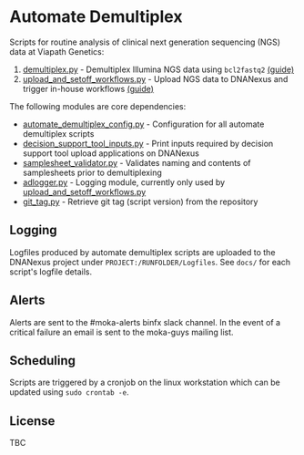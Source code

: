 # Automate Demultiplex

Scripts for routine analysis of clinical next generation sequencing (NGS) data at Viapath Genetics:

1. [demultiplex.py](demultiplex.py) - Demultiplex Illumina NGS data using `bcl2fastq2` [(guide)](docs/demultiplexing.md)
2. [upload_and_setoff_workflows.py](upload_and_setoff_workflows.py) - Upload NGS data to DNANexus and trigger in-house 
workflows [(guide)](docs/upload_and_setoff.md)

The following modules are core dependencies:

* [automate_demultiplex_config.py](automate_demultiplex_config.py) - Configuration for all automate demultiplex scripts
* [decision_support_tool_inputs.py](decision_support_tool_inputs.py) - Print inputs required by decision support tool 
upload applications on DNANexus
* [samplesheet_validator.py](samplesheet_validator.py) - Validates naming and contents of samplesheets prior to 
demultiplexing
* [adlogger.py](ad_logger.py) - Logging module, currently only used by 
[upload_and_setoff_workflows.py](upload_and_setoff_workflows.py)
* [git_tag.py](git_tag.py) - Retrieve git tag (script version) from the repository

## Logging

Logfiles produced by automate demultiplex scripts are uploaded to the DNANexus project under 
`PROJECT:/RUNFOLDER/Logfiles`. See `docs/` for each script's logfile details.

## Alerts

Alerts are sent to the #moka-alerts binfx slack channel. In the event of a critical failure an email is sent to the 
moka-guys mailing list.

## Scheduling

Scripts are triggered by a cronjob on the linux workstation which can be updated using `sudo crontab -e`.

## License

TBC
